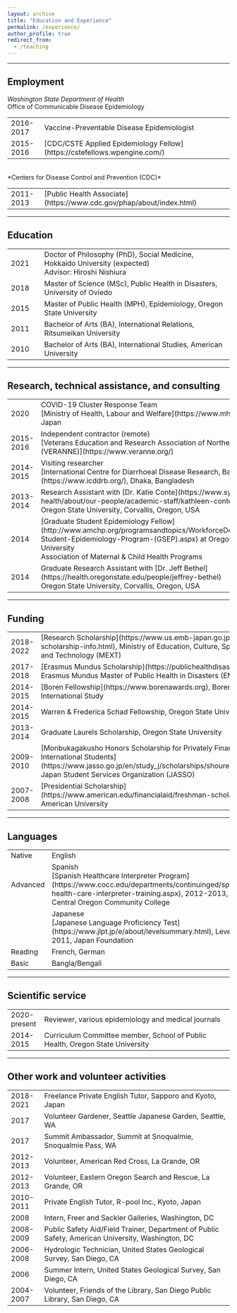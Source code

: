```yaml
---
layout: archive
title: "Education and Experience"
permalink: /experience/
author_profile: true
redirect_from:
  - /teaching
---
```


***
## Employment
*Washington State Department of Health*<br>
Office of Communicable Disease Epidemiology
<table cellspacing="0" cellpadding="0">
<colgroup><col width="15%" /><col width="85%" /></colgroup>
<tbody>
<tr>
<td markdown="span">2016-2017</td>
<td markdown="span">Vaccine-Preventable Disease Epidemiologist</td>
</tr>
<tr>
<td markdown="span">2015-2016</td>
<td markdown="span">[CDC/CSTE Applied Epidemiology Fellow](https://cstefellows.wpengine.com/)</td>
</tr>
</tbody>
</table>
<br>
*Centers for Disease Control and Prevention (CDC)*
<table cellspacing="0" cellpadding="0">
<colgroup><col width="15%" /><col width="85%" /></colgroup>
<tbody>
<tr>
<td markdown="span">2011-2013</td>
<td markdown="span">[Public Health Associate](https://www.cdc.gov/phap/about/index.html)</td>
</tr>
</tbody>
</table>


***
## Education
<table cellspacing="0" cellpadding="0">
<colgroup><col width="15%" /><col width="85%" /></colgroup>
<tbody>
<tr>
<td markdown="span">2021</td>
<td markdown="span">Doctor of Philosophy (PhD), Social Medicine, Hokkaido University (expected)<br>
Advisor: Hiroshi Nishiura</td>
</tr>
<tr>
<td markdown="span">2018</td>
<td markdown="span">Master of Science (MSc), Public Health in Disasters, University of Oviedo</td>
</tr>
<tr>
<td markdown="span">2015</td>
<td markdown="span">Master of Public Health (MPH), Epidemiology, Oregon State University</td>
</tr>
<tr>
<td markdown="span">2011</td>
<td markdown="span">Bachelor of Arts (BA), International Relations, Ritsumeikan University</td>
</tr>
<tr>
<td markdown="span">2010</td>
<td markdown="span">Bachelor of Arts (BA), International Studies, American University</td>
</tr>
</tbody>
</table>

***
## Research, technical assistance, and consulting
<table cellspacing="0" cellpadding="0">
<colgroup><col width="15%" /><col width="85%" /></colgroup>
<tbody>
<tr>
<td markdown="span">2020</td>
<td markdown="span">COVID-19 Cluster Response Team<br>
[Ministry of Health, Labour and Welfare](https://www.mhlw.go.jp/index.html), Tokyo, Japan</td>
</tr>
<tr>
<td markdown="span">2015-2016</td>
<td markdown="span">Independent contractor (remote)<br>
[Veterans Education and Research Association of Northern New England, Inc. (VERANNE)](https://www.veranne.org/)</td>
</tr>
<tr>
<td markdown="span">2014-2015</td>
<td markdown="span">Visiting researcher<br>
[International Centre for Diarrhoeal Disease Research, Bangladesh (icddr,b)](https://www.icddrb.org/), Dhaka, Bangladesh</td>
</tr>
<tr>
<td markdown="span">2013-2014</td>
<td markdown="span">Research Assistant with [Dr. Katie Conte](https://www.sydney.edu.au/medicine-health/about/our-people/academic-staff/kathleen-conte.html)<br>
Oregon State University, Corvallis, Oregon, USA</td>
</tr>
<tr>
<td markdown="span">2014</td>
<td markdown="span">[Graduate Student Epidemiology Fellow](http://www.amchp.org/programsandtopics/WorkforceDevelopment/Pages/Graduate-Student-Epidemiology-Program-(GSEP).aspx) at Oregon Health and Sciences University<br>
Association of Maternal & Child Health Programs</td>
</tr>
<tr>
<td markdown="span">2014</td>
<td markdown="span">Graduate Research Assistant with [Dr. Jeff Bethel](https://health.oregonstate.edu/people/jeffrey-bethel)<br>
Oregon State University, Corvallis, Oregon, USA</td>
</tr>
</tbody>
</table>

***
## Funding
<table cellspacing="0" cellpadding="0">
<colgroup><col width="15%" /><col width="85%" /></colgroup>
<tbody>
<tr>
<td markdown="span">2018-2022</td>
<td markdown="span">[Research Scholarship](https://www.us.emb-japan.go.jp/itpr_en/mext-scholarship-info.html), Ministry of Education, Culture, Sports, Science and Technology (MEXT) </td>
</tr>
<tr>
<td markdown="span">2017-2018</td>
<td markdown="span">[Erasmus Mundus Scholarship](https://publichealthdisasters.eu/), Erasmus Mundus Master of Public Health in Disasters (EMMPHID)</td>
</tr>
<tr>
<td markdown="span">2014-2015</td>
<td markdown="span">[Boren Fellowship](https://www.borenawards.org), Boren Awards for International Study</td>
</tr>
<tr>
<td markdown="span">2014-2015</td>
<td markdown="span">Warren & Frederica Schad Fellowship, Oregon State University</td>
</tr>
<tr>
<td markdown="span">2013-2014</td>
<td markdown="span">Graduate Laurels Scholarship, Oregon State University</td>
</tr>
<tr>
<td markdown="span">2009-2010</td>
<td markdown="span">[Monbukagakusho Honors Scholarship for Privately Financed International Students](https://www.jasso.go.jp/en/study_j/scholarships/shoureihi/about.html), Japan Student Services Organization (JASSO)</td>
</tr>
<tr>
<td markdown="span">2007-2008</td>
<td markdown="span">[Presidential Scholarship](https://www.american.edu/financialaid/freshman-scholarships.cfm), American University</td>
</tr>
</tbody>
</table>

***
## Languages
<table cellspacing="0" cellpadding="0">
<colgroup><col width="15%" /><col width="85%" /></colgroup>
<tbody>
<tr>
<td markdown="span">Native</td>
<td markdown="span">English</td>
</tr>
<tr>
<td markdown="span">Advanced</td>
<td markdown="span">Spanish<br>
[Spanish Healthcare Interpreter Program](https://www.cocc.edu/departments/continuinged/spanish-health-care-interpreter-training.aspx), 2012-2013, Central Oregon Community College</td>
</tr>
<tr>
<td markdown="span"></td>
<td markdown="span">Japanese<br>
[Japanese Language Proficiency Test](https://www.jlpt.jp/e/about/levelsummary.html), Level N1, 2011, Japan Foundation</td>
</tr>
<tr>
<td markdown="span">Reading</td>
<td markdown="span">French, German</td>
</tr>
<tr>
<td markdown="span">Basic</td>
<td markdown="span">Bangla/Bengali</td>
</tr>
</tbody>
</table>

***
## Scientific service
<table cellspacing="0" cellpadding="0">
<colgroup><col width="15%" /><col width="85%" /></colgroup>
<tbody>
<tr>
<td markdown="span">2020-present</td>
<td markdown="span">Reviewer, various epidemiology and medical journals</td>
</tr>
<tr>
<td markdown="span">2014-2015</td>
<td markdown="span">Curriculum Committee member, School of Public Health, Oregon State University</td>
</tr>
</tbody>
</table>

***
## Other work and volunteer activities
<table cellspacing="0" cellpadding="0">
<colgroup><col width="15%" /><col width="85%" /></colgroup>
<tbody>
<tr>
<td markdown="span">2018-2021</td>
<td markdown="span">Freelance Private English Tutor, Sapporo and Kyoto, Japan</td>
</tr>
<tr>
<td markdown="span">2017</td>
<td markdown="span">Volunteer Gardener, Seattle Japanese Garden, Seattle, WA</td>
</tr>
<tr>
<td markdown="span">2017</td>
<td markdown="span">Summit Ambassador, Summit at Snoqualmie, Snoqualmie Pass, WA</td>
</tr>
<tr>
<td markdown="span">2012-2013</td>
<td markdown="span">Volunteer, American Red Cross, La Grande, OR</td>
</tr>
<tr>
<td markdown="span">2012-2013</td>
<td markdown="span">Volunteer, Eastern Oregon Search and Rescue, La Grande, OR</td>
</tr>
<tr>
<td markdown="span">2010-2011</td>
<td markdown="span">Private English Tutor, R-pool Inc., Kyoto, Japan</td>
</tr>
<tr>
<td markdown="span">2008</td>
<td markdown="span">Intern, Freer and Sackler Galleries, Washington, DC</td>
</tr>
<tr>
<td markdown="span">2008-2009</td>
<td markdown="span">Public Safety Aid/Field Trainer, Department of Public Safety, American University, Washington, DC</td>
</tr>
<tr>
<td markdown="span">2006-2008</td>
<td markdown="span">Hydrologic Technician, United States Geological Survey, San Diego, CA</td>
</tr>
<tr>
<td markdown="span">2006</td>
<td markdown="span">Summer Intern, United States Geological Survey, San Diego, CA</td>
</tr>
<tr>
<td markdown="span">2004-2007</td>
<td markdown="span">Volunteer, Friends of the Library, San Diego Public Library, San Diego, CA</td>
</tr>
</tbody>
</table>
